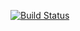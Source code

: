 [![Build Status](https://travis-ci.org/chamaconekt/insurance.svg?branch=master)](https://travis-ci.org/chamaconekt/insurance)